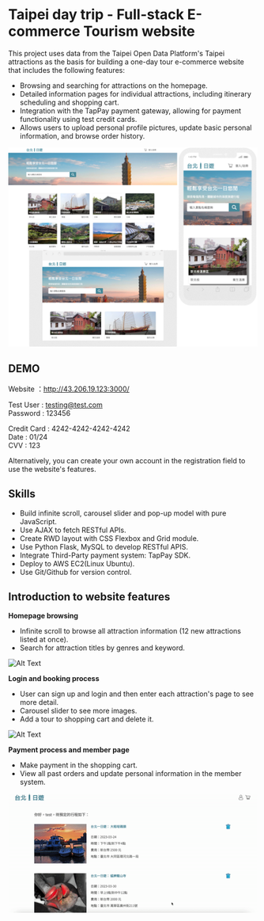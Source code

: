 # Taipei day trip - Full-stack E-commerce Tourism website

This project uses data from the Taipei Open Data Platform's Taipei attractions as the basis for building a one-day tour e-commerce website that includes the following features:

- Browsing and searching for attractions on the homepage.
- Detailed information pages for individual attractions, including itinerary scheduling and shopping cart.
- Integration with the TapPay payment gateway, allowing for payment functionality using test credit cards.
- Allows users to upload personal profile pictures, update basic personal information, and browse order history.

![Responsive Design](https://github.com/jillshenshen/Taipei_day_trip/raw/main/static/images/responsive.png "Responsive Design")


## DEMO

Website  ：http://43.206.19.123:3000/  

Test User : testing@test.com  
Password : 123456  

Credit Card : 4242-4242-4242-4242  
Date : 01/24  
CVV : 123  

Alternatively, you can create your own account in the registration field to use the website's features.

## Skills
- Build infinite scroll, carousel slider and pop-up model with pure JavaScript.
- Use AJAX to fetch RESTful APIs.
- Create RWD layout with CSS Flexbox and Grid module.
- Use Python Flask, MySQL to develop RESTful APIS.
- Integrate Third-Party payment system: TapPay SDK.
- Deploy to AWS EC2(Linux Ubuntu).
- Use Git/Github for version control.

## Introduction to website features

**Homepage browsing**  
- Infinite scroll to browse all attraction information (12 new attractions listed at once).  
- Search for attraction titles by genres and keyword.

![Alt Text](https://github.com/jillshenshen/Taipei_day_trip/blob/main/static/images/home.gif)

**Login and booking process**  
- User can sign up and login and then enter each attraction's page to see more detail.
- Carousel slider to see more images. 
- Add a tour to shopping cart and delete it. 

![Alt Text](https://github.com/jillshenshen/Taipei_day_trip/blob/main/static/images/login.gif)

**Payment process and member page** 
- Make payment in the shopping cart.
- View all past orders and update personal information in the member system.

![Alt Text](https://github.com/jillshenshen/Taipei_day_trip/blob/main/static/images/member.gif)



